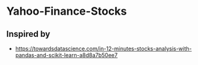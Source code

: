# Yahoo-Finance-Stocks

## Inspired by
- https://towardsdatascience.com/in-12-minutes-stocks-analysis-with-pandas-and-scikit-learn-a8d8a7b50ee7
